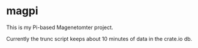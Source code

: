 # magpi

This is my Pi-based Magenetomter project.

Currently the trunc script keeps about 10 minutes of data in the crate.io db.
